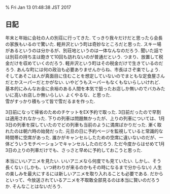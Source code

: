 % Fri Jan 13 01:48:38 JST 2017

## 日記

年末と年始に会社の人の別荘に行ってきた.
てっきり我々だけだと思ったら会長の家族もいるので驚いた.
軽井沢という町は奇妙なところだと思った.
スキー場があるというのは分かるが、別荘地というのは一体なんなのだろう.
聞いた話では別荘の持ち主は飽きて10回も訪れないのが普通だという.
つまり、放置して税金だけを収めていくのだろう.
軽井沢という町はその税金だけで生きているのだろう.
あんな町には何の政治も必要ありませんからね、市長はさぞ楽でしょう.  
そしてあそこは人が真面目に住むことを想定していないのでまともな定食屋さんだとかスーパーだとかがない. いやどうもスーパーもなくもないらしいけれど.
基本的にみんなお金に余裕のある人間を本気で狙ったお店しか無いのでバカみたいに高いお店しか無いらしい.
よくやるな、と思った.  
雪がすっかり積もって皆で雪だるまを作った.

3日前になって帰省のためのチケットをEX予約で取った.
3日前だったので早割は適用されなかった.
下りの列車は問題無かったが、上りの列車については、1月3日の列車を探していたのでどの列車も当前のように満席ばかりだった.
漸く取れたのは朝六時の始発だった.
元旦の日に予約ページを監視していると常識的な時間帯に空席があった.
誰かがキャンセルしたための空席に違いないのだが、一体どういうモチベーションでキャンセルしたのだろう.
ただ今度からはせめて1月3日の上りの列車だけでも、さっさと早めに予約しておこうと思った.

本当にいいアニメを見たい.
いいアニメなら何度でも見ていたい.
しかし、そう長くない (しかも、いつ終わりが来るのかもその時になるまで分からない) 人生の楽しみを最大にするには新しいアニメを取り入れることも必要である.
だからといって、今放送されているアニメを不取敢全部見るのは本当に賢いのだろうか.
そんなことはないだろう.
